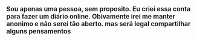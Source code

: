 <b><big>Sou apenas uma pessoa, sem proposito. Eu criei essa conta para fazer um diário online. Obivamente irei me manter anonimo e não serei tão aberto. mas será legal compartilhar alguns pensamentos</b></big>
